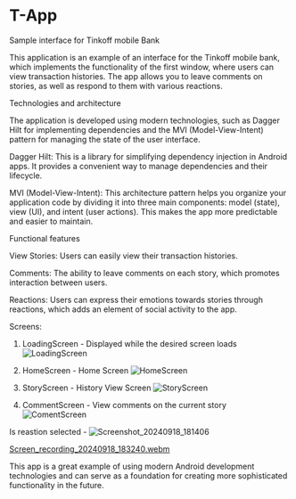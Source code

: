 # T-App
Sample interface for Tinkoff mobile Bank

This application is an example of an interface for the Tinkoff mobile bank, which implements the functionality of the first window, where users can view transaction histories. The app allows you to leave comments on stories, as well as respond to them with various reactions.

Technologies and architecture

The application is developed using modern technologies, such as Dagger Hilt for implementing dependencies and the MVI (Model-View-Intent) pattern for managing the state of the user interface.

Dagger Hilt: This is a library for simplifying dependency injection in Android apps. It provides a convenient way to manage dependencies and their lifecycle.

MVI (Model-View-Intent): This architecture pattern helps you organize your application code by dividing it into three main components: model (state), view (UI), and intent (user actions). This makes the app more predictable and easier to maintain.

Functional features

View Stories: Users can easily view their transaction histories.

Comments: The ability to leave comments on each story, which promotes interaction between users.

Reactions: Users can express their emotions towards stories through reactions, which adds an element of social activity to the app.

Screens:

1) LoadingScreen - Displayed while the desired screen loads
![LoadingScreen](https://github.com/user-attachments/assets/fadf3037-56b3-4e94-9804-bf4ce1c158b8)


2) HomeScreen - Home Screen
![HomeScreen](https://github.com/user-attachments/assets/6ea02905-72e8-4307-887c-920d0eb627db)

3) StoryScreen - History View Screen
![StoryScreen](https://github.com/user-attachments/assets/d769a532-da69-442d-8d09-2845aa2a1408)

4) CommentScreen - View comments on the current story
![ComentScreen](https://github.com/user-attachments/assets/fc48563e-d3bb-4156-ad7c-b38d4db5a009)

Is reastion selected - ![Screenshot_20240918_181406](https://github.com/user-attachments/assets/ad42b954-5fa8-4013-ad19-f9932f9ef343)

[Screen_recording_20240918_183240.webm](https://github.com/user-attachments/assets/09c4f2c9-9e27-4959-844d-32b3989d94e4)

This app is a great example of using modern Android development technologies and can serve as a foundation for creating more sophisticated functionality in the future.
